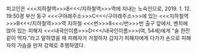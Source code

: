피고인은 <<<지하철역>>>B<<</지하철역>>>역에 지내는 노숙인으로, 2019. 1. 12. 19:50경 부산 동구 <<<구아래주소>>>C<<</구아래주소>>>에 있는 <<<지하철역>>>B<<</지하철역>>>역 지하철 <<<번>>>8<<</번>>>번 출구 앞에서, 벤치에 앉아 있는 피해자 <<<내국인이름>>>D<<</내국인이름>>>(여, 54세)에게 "술 한잔 같이 먹자."라고 말하였을 때 피해자가 거절하자 갑자기 피해자에게 다가가 손으로 피해자의 가슴을 만져 강제로 추행하였다.